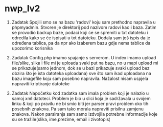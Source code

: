 # nwp_lv2
1. Zadatak
Spojili smo se na bazu 'radovi' koju sam prethodno napravila u phpmyadmin. Stvoren je direktorij pod nazivom radovi kao i baza. Zatim se provodio backup baze, podaci koji će se spremiti u txt datoteku i odredila kako se će ispisati u txt datoteku. Dodala sam još ispis da je određena tablica, pa da npr ako izaberem bazu gdje nema tablice da upozorimo korisnika

2. Zadatak
Config.php imamo spajanje s serverom. U index imamo upload file/slike, slika i file mi je uploada svaki put na bazu, no u mapi upload mi se prikazuje(samo jednom, dok se u bazi prikazuje svaki upload bez obzira što je ista datoteka uploadana) sve što sam ikad uploadana na bazu imagefile koju sam posebno napravila. Nažalost nisam uspjela napraviti kriptiranje datoteke

3. Zadatak
Napočetku kod zadatka sam imala problem koji je nalazio u samoj xml datoteci. Problem je bio u slici koja je sadržavala u svojem linku & koji po pravilu ne bi smio biti jer parser pravi problem oko tih posebnih znakova. Pa sam tako morala napraviti prisilnu zamjenu znakova. Nakon parsiranja sam samo izdvojila potrebne informacije koje su se tražile(slika, ime,prezime, email i zivotopis)
